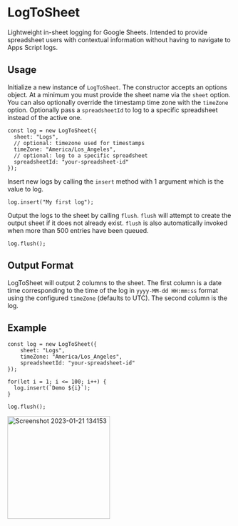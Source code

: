 # LogToSheet
Lightweight in-sheet logging for Google Sheets. Intended to provide spreadsheet users with contextual information without having to navigate to Apps Script logs.

## Usage
Initialize a new instance of `LogToSheet`. The constructor accepts an options object. At a minimum you must provide the sheet name via the `sheet` option.
You can also optionally override the timestamp time zone with the `timeZone` option.
Optionally pass a `spreadsheetId` to log to a specific spreadsheet instead of the active one.
```
const log = new LogToSheet({
  sheet: "Logs",
  // optional: timezone used for timestamps
  timeZone: "America/Los_Angeles",
  // optional: log to a specific spreadsheet
  spreadsheetId: "your-spreadsheet-id"
});
```
Insert new logs by calling the  ```insert``` method with 1 argument which is the value to log. 
```
log.insert("My first log");
```
Output the logs to the sheet by calling `flush`. `flush` will attempt to create
the output sheet if it does not already exist. `flush` is also automatically
invoked when more than 500 entries have been queued.
```
log.flush();
```
## Output Format
LogToSheet will output 2 columns to the sheet. The first column is a date time corresponding to the time of the log in ```yyyy-MM-dd HH:mm:ss``` format using the configured `timeZone` (defaults to UTC). The second column is the log.
## Example
```
const log = new LogToSheet({
    sheet: "Logs",
    timeZone: "America/Los_Angeles",
    spreadsheetId: "your-spreadsheet-id"
});

for(let i = 1; i <= 100; i++) {
  log.insert(`Demo ${i}`);
}

log.flush();
```
<img width="230" alt="Screenshot 2023-01-21 134153" src="https://user-images.githubusercontent.com/49938659/213867317-d355350c-ea0e-4b2f-94bc-1e7ae6a32dc7.png">

